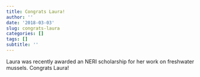 ```yaml
---
title: Congrats Laura!
author: ''
date: '2018-03-03'
slug: congrats-laura
categories: []
tags: []
subtitle: ''
---
```

Laura was recently awarded an NERI scholarship for her work on freshwater mussels. Congrats Laura!